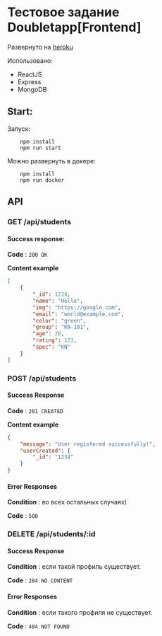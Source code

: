 # Тестовое задание Doubletapp[Frontend]
Развернуто на [heroku](https://doubletapp-cheaz910.herokuapp.com/)
    
Использовано:
* ReactJS
* Express
* MongoDB
## Start:
Запуск:
```
    npm install
    npm run start
```
Можно развернуть в докере:
```
    npm install
    npm run docker
```
## API
### GET /api/students
#### Success response:
**Code** : `200 OK`

**Content example**

```json
[
    {
        "_id": 1234,
        "name": "Hello",
        "img": "https://google.com",
        "email": "world@example.com",
        "color": "green",
        "group": "KN-101",
        "age": 20,
        "rating": 123,
        "spec": "KN"
    }
]
```

### POST /api/students
#### Success Response

**Code** : `201 CREATED`

**Content example**

```json
{
    "message": "User registered successfully!",
    "userCreated": {
        "_id": "1234"
    }
}
```
#### Error Responses

**Condition** : во всех остальных случаях)

**Code** : `500`

### DELETE /api/students/:id
#### Success Response

**Condition** : если такой профиль существует.

**Code** : `204 NO CONTENT`

#### Error Responses

**Condition** : если такого профиля не существует.

**Code** : `404 NOT FOUND`
